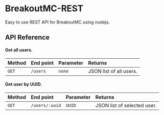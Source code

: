 # BreakoutMC-REST
Easy to use REST API for BreakoutMC using nodejs.


## API Reference

#### Get all users.

| Method | End point | Parameter | Returns                |
| :----- | :-------- | :-------  | :------------------------- |
| `GET`  | `/users`  | `none`    | JSON list of all users. |

#### Get user by UUID.

| Method | End point       | Parameter | Returns                |
| :----- | :-------------- | :-------  | :------------------------- |
| `GET`  | `/users/:uuid`  | `UUID`    | JSON list of selected user. |

  